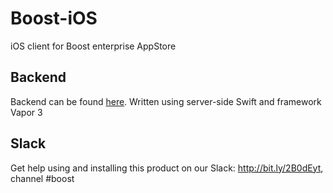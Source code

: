 # Boost-iOS
iOS client for Boost enterprise AppStore

## Backend

Backend can be found [here](https://github.com/manGoweb/Boost-iOS). Written using server-side Swift and framework Vapor 3

## Slack

Get help using and installing this product on our Slack: http://bit.ly/2B0dEyt, channel #boost
